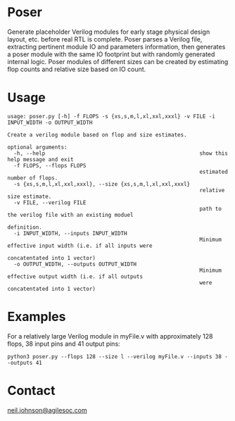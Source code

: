 # Poser

Generate placeholder Verilog modules for early stage physical design layout, etc. before real RTL is complete. Poser parses a Verilog file, extracting pertinent module IO and parameters information, then generates a poser module with the same IO footprint but with randomly generated internal logic. Poser modules of different sizes can be created by estimating flop counts and relative size based on IO count.

# Usage

```
usage: poser.py [-h] -f FLOPS -s {xs,s,m,l,xl,xxl,xxxl} -v FILE -i INPUT_WIDTH -o OUTPUT_WIDTH

Create a verilog module based on flop and size estimates.

optional arguments:
  -h, --help                                                 show this help message and exit
  -f FLOPS, --flops FLOPS
                                                             estimated number of flops.
  -s {xs,s,m,l,xl,xxl,xxxl}, --size {xs,s,m,l,xl,xxl,xxxl}
                                                             relative size estimate.
  -v FILE, --verilog FILE
                                                             path to the verilog file with an existing moduel
                                                             definition.
  -i INPUT_WIDTH, --inputs INPUT_WIDTH
                                                             Minimum effective input width (i.e. if all inputs were
                                                             concatentated into 1 vector)
  -o OUTPUT_WIDTH, --outputs OUTPUT_WIDTH
                                                             Minimum effective output width (i.e. if all outputs
                                                             were concatentated into 1 vector)
```

# Examples 

For a relatively large Verilog module in myFile.v with approximately 128 flops, 38 input pins and 41 output pins:
```
python3 poser.py --flops 128 --size l --verilog myFile.v --inputs 38 --outputs 41
```

# Contact

neil.johnson@agilesoc.com
